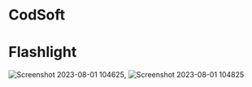 # CodSoft

# Flashlight
![Screenshot 2023-08-01 104625](https://github.com/CHANDANMCA790/CodSoft/assets/106569515/010aff5f-eb17-4ae6-b080-246e8c03171f),       ![Screenshot 2023-08-01 104825](https://github.com/CHANDANMCA790/CodSoft/assets/106569515/0d36aac9-c73b-46a9-ba3b-b8e1690e2ce1)

